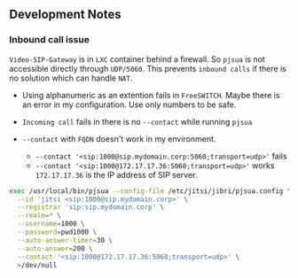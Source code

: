 ## Development Notes

### Inbound call issue

`Video-SIP-Gateway` is in `LXC` container behind a firewall. So `pjsua` is not
accessible directly through `UDP/5060`. This prevents `inbound calls` if there
is no solution which can handle `NAT`.

- Using alphanumeric as an extention fails in `FreeSWITCH`. Maybe there is an
  error in my configuration. Use only numbers to be safe.

- `Incoming call` fails in there is no `--contact` while running `pjsua`

- `--contact` with `FQDN` doesn't work in my environment.
  - `--contact '<sip:1000@sip.mydomain.corp:5060;transport=udp>'` fails
  - `--contact '<sip:1000@172.17.17.36:5060;transport=udp>'` works
    \
    `172.17.17.36` is the IP address of SIP server.

```bash
exec /usr/local/bin/pjsua --config-file /etc/jitsi/jibri/pjsua.config \
  --id 'jitsi <sip:1000@sip.mydomain.corp>' \
  --registrar 'sip:sip.mydomain.corp' \
  --realm=* \
  --username=1000 \
  --password=pwd1000 \
  --auto-answer-timer=30 \
  --auto-answer=200 \
  --contact '<sip:1000@172.17.17.36:5060;transport=udp>' \
  >/dev/null
```

